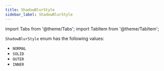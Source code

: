 ```yaml
---
title: ShadowBlurStyle
sidebar_label: ShadowBlurStyle
---
```

import Tabs from '@theme/Tabs';
import TabItem from '@theme/TabItem';

`ShadowBlurStyle` enum has the following values:

* `NORMAL`
* `SOLID`
* `OUTER`
* `INNER`

